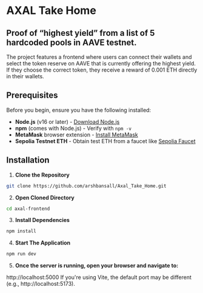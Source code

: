 # AXAL Take Home
## Proof of “highest yield” from a list of 5 hardcoded pools in AAVE testnet.

The project features a frontend where users can connect their wallets and select the token reserve on AAVE that is currently offering the highest yield. If they choose the correct token, they receive a reward of 0.001 ETH directly in their wallets.

## Prerequisites

Before you begin, ensure you have the following installed:

- **Node.js** (v16 or later) - [Download Node.js](https://nodejs.org/)
- **npm** (comes with Node.js) - Verify with `npm -v`
- **MetaMask** browser extension - [Install MetaMask](https://metamask.io/)
- **Sepolia Testnet ETH** - Obtain test ETH from a faucet like [Sepolia Faucet](https://sepoliafaucet.com/)

## Installation

1. **Clone the Repository**

  ```sh
  git clone https://github.com/arshbansall/Axal_Take_Home.git
  ```

2. **Open Cloned Directory**

  ```sh
  cd axal-frontend
  ```

3. **Install Dependencies**
  ```sh
  npm install 
  ```
4. **Start The Application**

  ```sh
  npm run dev
  ```

5. **Once the server is running, open your browser and navigate to:**

  http://localhost:5000
  If you're using Vite, the default port may be different (e.g., http://localhost:5173).

